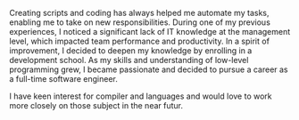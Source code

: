 Creating scripts and coding has always helped me automate my tasks, enabling me to take on new responsibilities. During one of my previous experiences, I noticed a significant lack of IT knowledge at the management level, which impacted team performance and productivity. In a spirit of improvement, I decided to deepen my knowledge by enrolling in a development school. As my skills and understanding of low-level programming grew, I became passionate and decided to pursue a career as a full-time software engineer.

I have keen interest for compiler and languages and would love to work more closely on those subject in the near futur.
